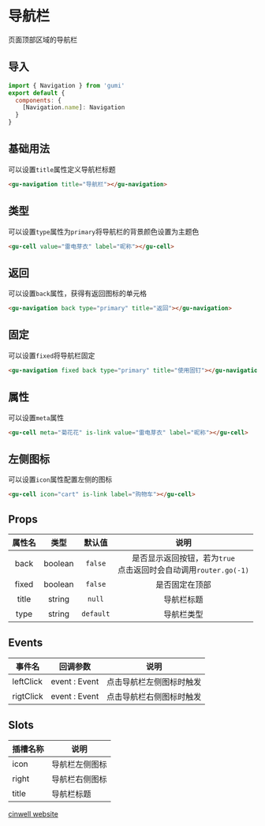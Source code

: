 # 导航栏

页面顶部区域的导航栏

<div class="mdoc">
<div class="mdoc-main">

## 导入

```js
import { Navigation } from 'gumi'
export default {
  components: {
    [Navigation.name]: Navigation
  }
}
```

## 基础用法

可以设置`title`属性定义导航栏标题

```html
<gu-navigation title="导航栏"></gu-navigation>
```

## 类型

可以设置`type`属性为`primary`将导航栏的背景颜色设置为主题色

```html
<gu-cell value="雷电芽衣" label="昵称"></gu-cell>
```

## 返回

可以设置`back`属性，获得有返回图标的单元格

```html
<gu-navigation back type="primary" title="返回"></gu-navigation>
```

## 固定

可以设置`fixed`将导航栏固定

```html
<gu-navigation fixed back type="primary" title="使用固钉"></gu-navigation>
```

## 属性

可以设置`meta`属性

```html
<gu-cell meta="菊花花" is-link value="雷电芽衣" label="昵称"></gu-cell>
```

## 左侧图标

可以设置`icon`属性配置左侧的图标

```html
<gu-cell icon="cart" is-link label="购物车"></gu-cell>
```

## Props

| 属性名 |  类型   |  默认值   |       说明       |
| :----: | :-----: | :-------: | :--------------: |
|  back  | boolean |  `false`  | 是否显示返回按钮，若为`true`<br/>点击返回时会自动调用`router.go(-1)` |
| fixed  | boolean |  `false`  |  是否固定在顶部  |
| title  | string  |  `null`   |    导航栏标题    |
|  type  | string  | `default` |    导航栏类型    |



## Events

| 事件名    | 回调参数      | 说明                     |
| --------- | ------------- | ------------------------ |
| leftClick | event : Event | 点击导航栏左侧图标时触发 |
| rigtClick | event : Event | 点击导航栏右侧图标时触发 |

## Slots 

| 插槽名称 | 说明           |
| -------- | -------------- |
| icon  | 导航栏左侧图标     |
| right     | 导航栏右侧图标 |
| title     | 导航栏标题     |


</div>

<div class="mdoc-section">

[cinwell website](http://localhost:8080/#/base/navigation ':include :type=iframe frameborder=no')

</div>

</div>
